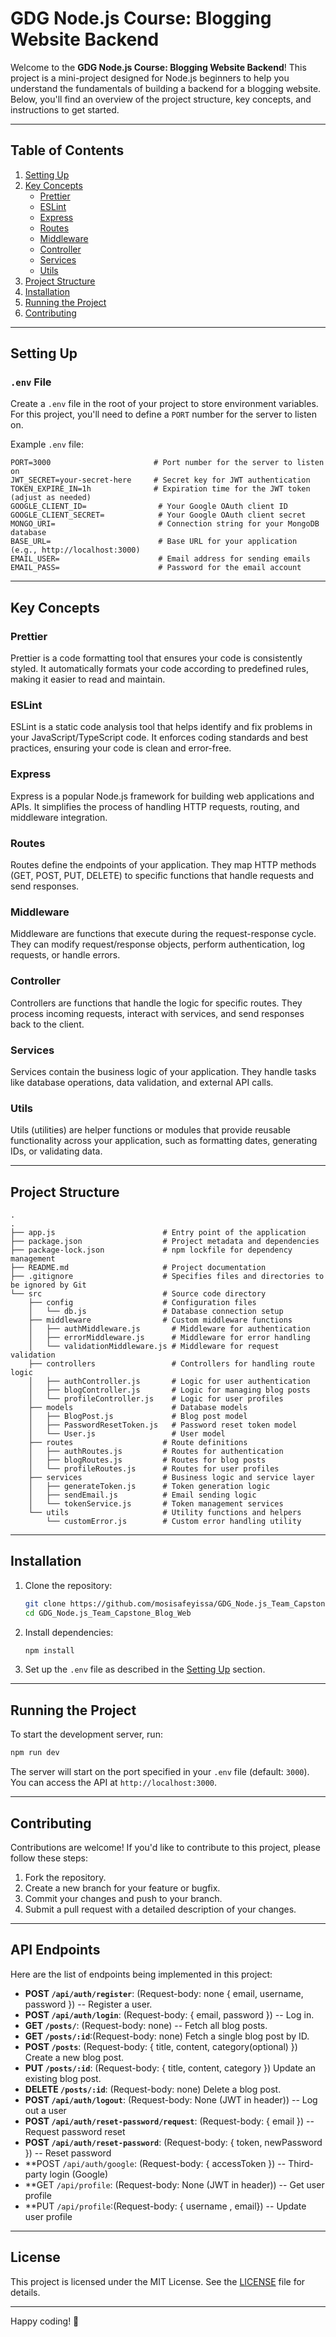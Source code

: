 # GDG Node.js Course: Blogging Website Backend

Welcome to the **GDG Node.js Course: Blogging Website Backend**! This project is a mini-project designed for Node.js beginners to help you understand the fundamentals of building a backend for a blogging website. Below, you'll find an overview of the project structure, key concepts, and instructions to get started.

---

## Table of Contents
1. [Setting Up](#setting-up)
2. [Key Concepts](#key-concepts)
   - [Prettier](#prettier)
   - [ESLint](#eslint)
   - [Express](#express)
   - [Routes](#routes)
   - [Middleware](#middleware)
   - [Controller](#controller)
   - [Services](#services)
   - [Utils](#utils)
3. [Project Structure](#project-structure)
4. [Installation](#installation)
5. [Running the Project](#running-the-project)
6. [Contributing](#contributing)

---

## Setting Up

### `.env` File
Create a `.env` file in the root of your project to store environment variables. For this project, you'll need to define a `PORT` number for the server to listen on.

Example `.env` file:
```env
PORT=3000                       # Port number for the server to listen on
JWT_SECRET=your-secret-here     # Secret key for JWT authentication
TOKEN_EXPIRE_IN=1h              # Expiration time for the JWT token (adjust as needed)
GOOGLE_CLIENT_ID=                # Your Google OAuth client ID
GOOGLE_CLIENT_SECRET=            # Your Google OAuth client secret
MONGO_URI=                       # Connection string for your MongoDB database
BASE_URL=                        # Base URL for your application (e.g., http://localhost:3000)
EMAIL_USER=                      # Email address for sending emails
EMAIL_PASS=                      # Password for the email account
```

---

## Key Concepts

### Prettier
Prettier is a code formatting tool that ensures your code is consistently styled. It automatically formats your code according to predefined rules, making it easier to read and maintain.

### ESLint
ESLint is a static code analysis tool that helps identify and fix problems in your JavaScript/TypeScript code. It enforces coding standards and best practices, ensuring your code is clean and error-free.

### Express
Express is a popular Node.js framework for building web applications and APIs. It simplifies the process of handling HTTP requests, routing, and middleware integration.

### Routes
Routes define the endpoints of your application. They map HTTP methods (GET, POST, PUT, DELETE) to specific functions that handle requests and send responses.

### Middleware
Middleware are functions that execute during the request-response cycle. They can modify request/response objects, perform authentication, log requests, or handle errors.

### Controller
Controllers are functions that handle the logic for specific routes. They process incoming requests, interact with services, and send responses back to the client.

### Services
Services contain the business logic of your application. They handle tasks like database operations, data validation, and external API calls.

### Utils
Utils (utilities) are helper functions or modules that provide reusable functionality across your application, such as formatting dates, generating IDs, or validating data.

---

## Project Structure

```
.
.
├── app.js                        # Entry point of the application
├── package.json                  # Project metadata and dependencies
├── package-lock.json             # npm lockfile for dependency management
├── README.md                     # Project documentation
├── .gitignore                    # Specifies files and directories to be ignored by Git
└── src                           # Source code directory
    ├── config                    # Configuration files
    │   └── db.js                 # Database connection setup
    ├── middleware                # Custom middleware functions
    │   ├── authMiddleware.js       # Middleware for authentication
    │   ├── errorMiddleware.js      # Middleware for error handling
    │   └── validationMiddleware.js # Middleware for request validation
    ├── controllers                 # Controllers for handling route logic
    │   ├── authController.js       # Logic for user authentication
    │   ├── blogController.js       # Logic for managing blog posts
    │   └── profileController.js    # Logic for user profiles
    ├── models                      # Database models
    │   ├── BlogPost.js             # Blog post model
    │   ├── PasswordResetToken.js   # Password reset token model
    │   └── User.js                 # User model
    ├── routes                    # Route definitions
    │   ├── authRoutes.js         # Routes for authentication
    │   ├── blogRoutes.js         # Routes for blog posts
    │   └── profileRoutes.js      # Routes for user profiles
    ├── services                  # Business logic and service layer
    │   ├── generateToken.js      # Token generation logic
    │   ├── sendEmail.js          # Email sending logic
    │   └── tokenService.js       # Token management services
    └── utils                     # Utility functions and helpers
        └── customError.js        # Custom error handling utility    
```

---

## Installation

1. Clone the repository:
   ```bash
   git clone https://github.com/mosisafeyissa/GDG_Node.js_Team_Capstone_Blog_Web.git
   cd GDG_Node.js_Team_Capstone_Blog_Web
   ```

2. Install dependencies:
   ```bash
   npm install
   ```

3. Set up the `.env` file as described in the [Setting Up](#setting-up) section.

---

## Running the Project

To start the development server, run:
```bash
npm run dev
```

The server will start on the port specified in your `.env` file (default: `3000`). You can access the API at `http://localhost:3000`.

---

## Contributing

Contributions are welcome! If you'd like to contribute to this project, please follow these steps:
1. Fork the repository.
2. Create a new branch for your feature or bugfix.
3. Commit your changes and push to your branch.
4. Submit a pull request with a detailed description of your changes.

---

## API Endpoints

Here are the list of endpoints being implemented in this project:

- **POST ```/api/auth/register```**: (Request-body: none { email, username, password }) -- Register a user.
- **POST ```/api/auth/login```**: (Request-body: { email, password }) -- Log in.
- **GET ```/posts/```**: (Request-body: none) -- Fetch all blog posts.
- **GET ```/posts/:id```**:(Request-body: none) Fetch a single blog post by ID.
- **POST ```/posts```**: (Request-body: { title, content, category(optional) }) Create a new blog post.
- **PUT ```/posts/:id```**: (Request-body: { title, content, category }) Update an existing blog post.
- **DELETE ```/posts/:id```**: (Request-body: none) Delete a blog post.
- **POST ```/api/auth/logout```**: (Request-body: None (JWT in header)) -- Log out a user
- **POST ```/api/auth/reset-password/request```**: (Request-body: { email }) -- Request password reset
- **POST ```/api/auth/reset-password```**: (Request-body: { token, newPassword }) -- Reset password
- **POST ```/api/auth/google```: (Request-body: { accessToken }) -- Third-party login (Google)
- **GET ```/api/profile```: (Request-body: None (JWT in header)) -- Get user profile
- **PUT ```/api/profile```:(Request-body: { username , email}) -- Update user profile

---

## License

This project is licensed under the MIT License. See the [LICENSE](LICENSE) file for details.

---

Happy coding! 🚀
